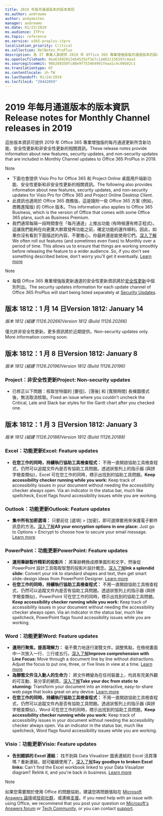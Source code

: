 ```yaml
---
title: 2019 年每月通道版本的版本資訊
ms.author: andrewmo
author: andymosten
manager: andrewmo
ms.date: 01/23/2019
ms.audience: ITPro
ms.topic: reference
ms.service: o365-proplus-itpro
localization_priority: Critical
ms.collection: RelNotes_ProPlus
description: 為 IT 專業人員提供 2019 年 Office 365 專業增強版每月通道版本的版本資訊
ms.openlocfilehash: 9ea61602012e64525ef3e7c1a862c156597c4aa3
ms.sourcegitcommit: 90b289350fc88e9f753464991feaa1c4c09b82c1
ms.translationtype: HT
ms.contentlocale: zh-TW
ms.lasthandoff: 01/24/2019
ms.locfileid: "29442059"
---
```

# <a name="release-notes-for-monthly-channel-releases-in-2019"></a><span data-ttu-id="7a3aa-103">2019 年每月通道版本的版本資訊</span><span class="sxs-lookup"><span data-stu-id="7a3aa-103">Release notes for Monthly Channel releases in 2019</span></span>

<span data-ttu-id="7a3aa-104">這些版本資訊可提供 2019 年 Office 365 專業增強版的每月通道更新所含新功能、安全性更新和非安全性更新的相關資訊。</span><span class="sxs-lookup"><span data-stu-id="7a3aa-104">These release notes provide information about new features, security updates, and non-security updates that are included in Monthly Channel updates to Office 365 ProPlus in 2019.</span></span>
 
 > [!NOTE]
> - <span data-ttu-id="7a3aa-105">下面也會提供 Visio Pro for Office 365 和 Project Online 桌面用戶端新功能、安全性更新和非安全性更新的相關資訊。</span><span class="sxs-lookup"><span data-stu-id="7a3aa-105">The following also provides information about new features, security updates, and non-security updates for Visio Pro for Office 365 and Project Online Desktop Client.</span></span>
> - <span data-ttu-id="7a3aa-106">此資訊也適用於 Office 365 商務版，這是隨附一些 Office 365 方案 (例如，商務進階版) 的 Office 版本。</span><span class="sxs-lookup"><span data-stu-id="7a3aa-106">This information also applies to Office 365 Business, which is the version of Office that comes with some Office 365 plans, such as Business Premium.</span></span>
> - <span data-ttu-id="7a3aa-p101">我們通常每隔一段時間會在「每月通道」上推出功能 (有時候還有修正程式)。這讓我們能夠在向更廣大群眾發佈功能之前，確定功能的運作順利。因此，如果你沒有看到下面描述的內容，不要擔心，你最終還是能使用它們。[深入了解](https://support.office.com/en-us/article/when-do-i-get-the-newest-features-in-for-office-365-da36192c-58b9-4bc9-8d51-bb6eed468516?ui=en-US&rs=en-US&ad=US)</span><span class="sxs-lookup"><span data-stu-id="7a3aa-p101">We often roll out features (and sometimes even fixes) to Monthly over a period of time. This allows us to ensure that things are working smoothly before releasing the feature to a wider audience. So, if you don’t see something described below, don't worry you'll get it eventually. [Learn more](https://support.office.com/en-us/article/when-do-i-get-the-newest-features-in-for-office-365-da36192c-58b9-4bc9-8d51-bb6eed468516?ui=en-US&rs=en-US&ad=US)</span></span>

 > [!NOTE]
> - <span data-ttu-id="7a3aa-111">每個 Office 365 專業增強版更新通道的安全性更新資訊將於[安全性更新](office365-proplus-security-updates.md)中個別列出。</span><span class="sxs-lookup"><span data-stu-id="7a3aa-111">The security updates information for each update channel of Office 365 ProPlus will start being listed separately at [Security Updates](office365-proplus-security-updates.md).</span></span> 

## <a name="version-1812-january-14"></a><span data-ttu-id="7a3aa-112">版本 1812：1 月 14 日</span><span class="sxs-lookup"><span data-stu-id="7a3aa-112">Version 1812: January 14</span></span>
<span data-ttu-id="7a3aa-113">*版本 1812 (組建 11126.20266)*</span><span class="sxs-lookup"><span data-stu-id="7a3aa-113">*Version 1812 (Build 11126.20266)*</span></span> 

<span data-ttu-id="7a3aa-p102">僅允許非安全性更新。更多資訊將於近期提供。</span><span class="sxs-lookup"><span data-stu-id="7a3aa-p102">Non-security updates only. More information coming soon.</span></span>


## <a name="version-1812-january-8"></a><span data-ttu-id="7a3aa-116">版本 1812：1 月 8 日</span><span class="sxs-lookup"><span data-stu-id="7a3aa-116">Version 1812: January 8</span></span>
<span data-ttu-id="7a3aa-117">*版本 1812 (組建 11126.20196)*</span><span class="sxs-lookup"><span data-stu-id="7a3aa-117">*Version 1812 (Build 11126.20196)*</span></span> 

### <a name="project-non-security-updates"></a><span data-ttu-id="7a3aa-118">Project：非安全性更新</span><span class="sxs-lookup"><span data-stu-id="7a3aa-118">Project: Non-security updates</span></span>
- <span data-ttu-id="7a3aa-119">已修正以下問題：核取甘特圖的 [要徑]、[落後] 和 [寬限時間] 長條圖樣式後，無法取消核取。</span><span class="sxs-lookup"><span data-stu-id="7a3aa-119">Fixed an issue where you couldn't uncheck the Critical, Late and Slack bar styles for the Gantt chart after you checked one.</span></span>

## <a name="version-1812-january-3"></a><span data-ttu-id="7a3aa-120">版本 1812：1 月 3 日</span><span class="sxs-lookup"><span data-stu-id="7a3aa-120">Version 1812: January 3</span></span>
<span data-ttu-id="7a3aa-121">*版本 1812 (組建 11126.20188)*</span><span class="sxs-lookup"><span data-stu-id="7a3aa-121">*Version 1812 (Build 11126.20188)*</span></span> 

### <a name="excel-feature-updates"></a><span data-ttu-id="7a3aa-122">Excel：功能更新</span><span class="sxs-lookup"><span data-stu-id="7a3aa-122">Excel: Feature updates</span></span>

- <span data-ttu-id="7a3aa-p103">**在您工作的同時，持續執行協助工具檢查程式：** 不用一直開啟協助工具檢查程式，仍然可以追蹤文件內是否有協助工具問題。透過狀態列上的指示器 (與拼字檢查類似)，Excel 可在您工作的同時，標示出找到的協助工具問題。</span><span class="sxs-lookup"><span data-stu-id="7a3aa-p103">**Keep accessibility checker running while you work:** Keep track of accessibility issues in your document without needing the accessibility checker always open. Via an indicator in the status bar, much like spellcheck, Excel flags found accessibility issues while you are working.</span></span> 

### <a name="outlook-feature-updates"></a><span data-ttu-id="7a3aa-125">Outlook：功能更新</span><span class="sxs-lookup"><span data-stu-id="7a3aa-125">Outlook: Feature updates</span></span>

- <span data-ttu-id="7a3aa-p104">**集中所有加密選項：** 只要前往 [選項] > [加密]，即可選擇要用來保護電子郵件訊息的方法。[深入了解](https://support.office.com/article/373339cb-bf1a-4509-b296-802a39d801dc)</span><span class="sxs-lookup"><span data-stu-id="7a3aa-p104">**All your encryption options in one place:** Just go to Options > Encrypt to choose how to secure your email message. [Learn more](https://support.office.com/article/373339cb-bf1a-4509-b296-802a39d801dc)</span></span>


### <a name="powerpoint-feature-updates"></a><span data-ttu-id="7a3aa-128">PowerPoint：功能更新</span><span class="sxs-lookup"><span data-stu-id="7a3aa-128">PowerPoint: Feature updates</span></span>

- <span data-ttu-id="7a3aa-p105">**運用筆跡製作精彩的投影片：** 將筆跡轉換成標準圖形和文字，然後從 PowerPoint 設計工具吸取智慧的投影片設計概念。[深入了解](https://support.office.com/article/53c77d7b-dc40-45c2-b684-81415eac0617)</span><span class="sxs-lookup"><span data-stu-id="7a3aa-p105">**Ink a splendid slide:** Convert your ink to standard shapes and text, then get smart slide-design ideas from PowerPoint Designer. [Learn more](https://support.office.com/article/53c77d7b-dc40-45c2-b684-81415eac0617)</span></span>
- <span data-ttu-id="7a3aa-p106">**在您工作的同時，持續執行協助工具檢查程式：** 不用一直開啟協助工具檢查程式，仍然可以追蹤文件內是否有協助工具問題。透過狀態列上的指示器 (與拼字檢查類似)，PowerPoint 可在您工作的同時，標示出找到的協助工具問題。</span><span class="sxs-lookup"><span data-stu-id="7a3aa-p106">**Keep accessibility checker running while you work:** Keep track of accessibility issues in your document without needing the accessibility checker always open. Via an indicator in the status bar, much like spellcheck, PowerPoint flags found accessibility issues while you are working.</span></span> 

### <a name="word-feature-updates"></a><span data-ttu-id="7a3aa-133">Word：功能更新</span><span class="sxs-lookup"><span data-stu-id="7a3aa-133">Word: Feature updates</span></span>

- <span data-ttu-id="7a3aa-p107">**運用行聚焦，提高理解力：** 毫不費力地逐行瀏覽文件。調整焦點，在檢視畫面中一次放入一行、三行或五行。[深入了解](https://support.office.com/article/a857949f-c91e-4c97-977c-a4efcaf9b3c1)</span><span class="sxs-lookup"><span data-stu-id="7a3aa-p107">**Improve comprehension with Line Focus:** Move through a document line by line without distractions. Adjust the focus to put one, three, or five lines in view at a time. [Learn more](https://support.office.com/article/a857949f-c91e-4c97-977c-a4efcaf9b3c1)</span></span>
- <span data-ttu-id="7a3aa-p108">**為靜態文件注入動人的生命力：** 將文件轉變為在任何裝置上，均具有完美外觀的可互動、易分享的網頁。[深入了解](https://support.office.com/article/65912b2d-8b81-41e1-ac52-c20a65ce8ecf)</span><span class="sxs-lookup"><span data-stu-id="7a3aa-p108">**Take your doc from static to stunning:** Transform your document into an interactive, easy-to-share web page that looks great on any device. [Learn more](https://support.office.com/article/65912b2d-8b81-41e1-ac52-c20a65ce8ecf)</span></span>
- <span data-ttu-id="7a3aa-p109">**在您工作的同時，持續執行協助工具檢查程式：** 不用一直開啟協助工具檢查程式，仍然可以追蹤文件內是否有協助工具問題。透過狀態列上的指示器 (與拼字檢查類似)，Word 可在您工作的同時，標示出找到的協助工具問題。</span><span class="sxs-lookup"><span data-stu-id="7a3aa-p109">**Keep accessibility checker running while you work:** Keep track of accessibility issues in your document without needing the accessibility checker always open. Via an indicator in the status bar, much like spellcheck, Word flags found accessibility issues while you are working.</span></span> 

### <a name="visio-feature-updates"></a><span data-ttu-id="7a3aa-141">Visio：功能更新</span><span class="sxs-lookup"><span data-stu-id="7a3aa-141">Visio: Feature updates</span></span>

- <span data-ttu-id="7a3aa-p110">**告別錯誤的 Excel 連結：** 找不到與 Data Visualizer 圖表連結的 Excel 活頁簿嗎？重新連結，就可繼續使用了。[深入了解](https://support.office.com/article/17211b46-d144-4ca2-9ea7-b0f48f0ae0a6)</span><span class="sxs-lookup"><span data-stu-id="7a3aa-p110">**Say goodbye to broken Excel links:** Can't find the Excel workbook linked to your Data Visualizer diagram? Relink it, and you're back in business. [Learn more](https://support.office.com/article/17211b46-d144-4ca2-9ea7-b0f48f0ae0a6)</span></span>



> [!NOTE]
> <span data-ttu-id="7a3aa-145">如果您需要關於使用 Office 的問題協助，建議您將問題張貼在 [Microsoft Answers 論壇](https://answers.microsoft.com/)或[技術社群](https://techcommunity.microsoft.com/)，或連絡[支援](https://support.microsoft.com/contactus)。</span><span class="sxs-lookup"><span data-stu-id="7a3aa-145">If you need help with an issue with using Office, we recommend that you post your question on [Microsoft's Answers forum](https://answers.microsoft.com/) or [Tech Community](https://techcommunity.microsoft.com/), or you can contact [support](https://support.microsoft.com/contactus).</span></span>